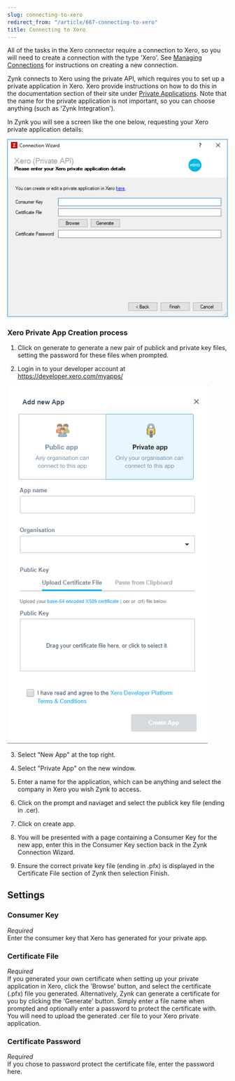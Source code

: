```yaml
---
slug: connecting-to-xero
redirect_from: "/article/667-connecting-to-xero"
title: Connecting to Xero
---
```


All of the tasks in the Xero connector require a connection to Xero, so you will need to create a connection with the type 'Xero'. See [Managing Connections](managing-connections) for instructions on creating a new connection.

Zynk connects to Xero using the private API, which requires you to set up a private application in Xero. Xero provide instructions on how to do this in the documentation section of their site under [Private Applications](https://developer.xero.com/documentation/auth-and-limits/private-applications/). Note that the name for the private application is not important, so you can choose anything (such as 'Zynk Integration').

In Zynk you will see a screen like the one below, requesting your Xero private application details:

![Xero](/assets/images/xero/xero_connection.png)

### Xero Private App Creation process

1. Click on generate to generate a new pair of publick and private key files, setting the password for these files when prompted.

2. Login in to your developer account at https://developer.xero.com/myapps/

![Xero](/assets/images/xero/xeroapp.png)

3. Select "New App" at the top right.

4. Select "Private App" on the new window.

5. Enter a name for the application, which can be anything and select the company in Xero you wish Zynk to access.

6. Click on the prompt and naviaget and select the publick key file (ending in .cer).

7. Click on create app.

8. You will be presented with a page containing a Consumer Key for the new app, enter this in the Consumer Key section back in the Zynk Connection Wizard.

9. Ensure the correct private key file (ending in .pfx) is displayed in the Certificate File section of Zynk then selection Finish.


## Settings

### Consumer Key
_Required_  
Enter the consumer key that Xero has generated for your private app.

### Certificate File 
_Required_  
If you generated your own certificate when setting up your private application in Xero, click the 'Browse' button, and select the certificate (.pfx) file you generated. Alternatively, Zynk can generate a certificate for you by clicking the 'Generate' button. Simply enter a file name when prompted and optionally enter a password to protect the certificate with. You will need to upload the generated .cer file to your Xero private application.

### Certificate Password
_Required_  
If you chose to password protect the certificate file, enter the password here.

